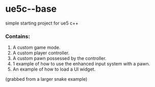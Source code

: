 # ue5c--base
 simple starting project for ue5 c++


### Contains:
1. A custom game mode.
2. A custom player controller.
3. A custom pawn possessed by the controller.
4. 1 example of how to use the enhanced input system with a pawn.
5. An example of how to load a UI widget.


(grabbed from a larger snake example)
